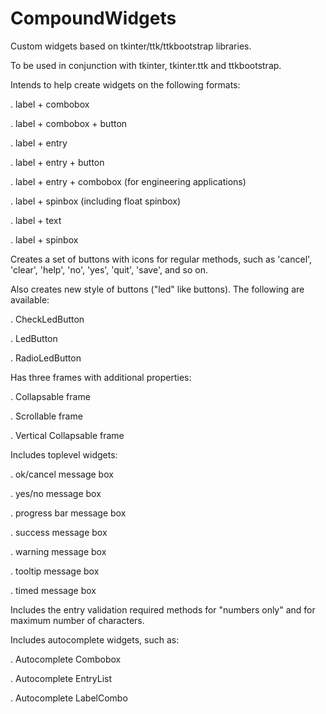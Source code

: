 # CompoundWidgets
Custom widgets based on tkinter/ttk/ttkbootstrap libraries.

To be used in conjunction with tkinter, tkinter.ttk and ttkbootstrap.

Intends to help create widgets on the following formats:

. label + combobox

. label + combobox + button

. label + entry

. label + entry + button

. label + entry + combobox (for engineering applications)

. label + spinbox (including float spinbox)

. label + text

. label + spinbox

Creates a set of buttons with icons for regular methods, such as 'cancel', 'clear', 'help',
'no', 'yes', 'quit', 'save', and so on.

Also creates new style of buttons ("led" like buttons). The following are available:

. CheckLedButton

. LedButton

. RadioLedButton

Has three frames with additional properties:

. Collapsable frame

. Scrollable frame

. Vertical Collapsable frame

Includes toplevel widgets:

. ok/cancel message box

. yes/no message box

. progress bar message box

. success message box

. warning message box

. tooltip message box

. timed message box

Includes the entry validation required methods for "numbers only" and for maximum number of characters. 

Includes autocomplete widgets, such as:

. Autocomplete Combobox

. Autocomplete EntryList

. Autocomplete LabelCombo